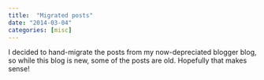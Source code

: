 ```yaml
---
title:  "Migrated posts" 
date: "2014-03-04"
categories: [misc]
---
```


I decided to hand-migrate the posts from my now-depreciated blogger blog, so while this blog is new, some of the posts are old. Hopefully that makes sense!
